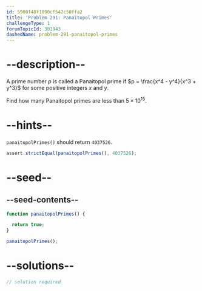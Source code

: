 ```yaml
---
id: 5900f48f1000cf542c50ffa2
title: 'Problem 291: Panaitopol Primes'
challengeType: 1
forumTopicId: 301943
dashedName: problem-291-panaitopol-primes
---
```


# --description--

A prime number $p$ is called a Panaitopol prime if $p = \frac{x^4 - y^4}{x^3 + y^3}$ for some positive integers $x$ and $y$.

Find how many Panaitopol primes are less than $5 × {10}^{15}$.

# --hints--

`panaitopolPrimes()` should return `4037526`.

```js
assert.strictEqual(panaitopolPrimes(), 4037526);
```

# --seed--

## --seed-contents--

```js
function panaitopolPrimes() {

  return true;
}

panaitopolPrimes();
```

# --solutions--

```js
// solution required
```
